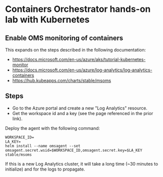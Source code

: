 # Containers Orchestrator hands-on lab with Kubernetes

## Enable OMS monitoring of containers

This expands on the steps described in the following documentation:

* <https://docs.microsoft.com/en-us/azure/aks/tutorial-kubernetes-monitor>
* <https://docs.microsoft.com/en-us/azure/log-analytics/log-analytics-containers>
* <https://hub.kubeapps.com/charts/stable/msoms>

## Steps

* Go to the Azure portal and create a new "Log Analytics" resource.
* Get the workspace id and a key (see the page referenced in the prior link).

Deploy the agent with the following command:

```shell
WORKSPACE_ID=
LA_KEY=
helm install --name omsagent --set omsagent.secret.wsid=$WORKSPACE_ID,omsagent.secret.key=$LA_KEY stable/msoms
```

If this is a new Log Analytics cluster, it will take a long time (~30 minutes to initialize) and for the logs to propagate.
